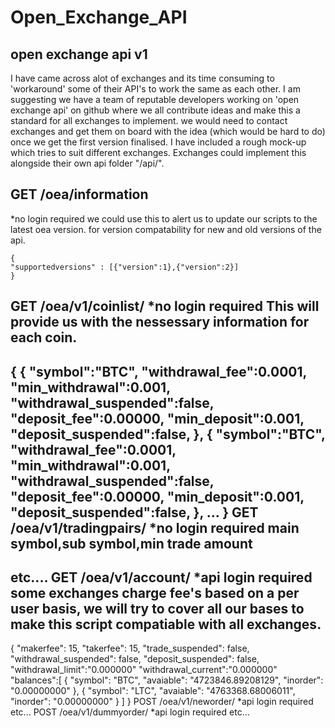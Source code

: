 # Open_Exchange_API
open exchange api v1
-----------------------------
I have came across alot of exchanges and its time consuming to 'workaround' some
of their API's to work the same as each other. I am suggesting we have a team of reputable developers
working on 'open exchange api' on github where we all contribute ideas and make this a standard for all exchanges
to implement. we would need to contact exchanges and get them on board with the idea (which would be hard to do)
once we get the first version finalised.
I have included a rough mock-up which tries to suit different exchanges.
Exchanges could implement this alongside their own api folder "/api/".

 

GET /oea/information
--------------------

*no login required 
we could use this to alert us to update our scripts to the latest oea version.
for version compatability for new and old versions of the api. 


    {
    "supportedversions" : [{"version":1},{"version":2}] 
    }

GET /oea/v1/coinlist/
*no login required
This will provide us with the nessessary information for each coin.
------------------
{
    {
        "symbol":"BTC",
        "withdrawal_fee":0.0001,
        "min_withdrawal":0.001,
        "withdrawal_suspended":false,
        "deposit_fee":0.00000,
        "min_deposit":0.001,
        "deposit_suspended":false,
    },
    {
        "symbol":"BTC",
        "withdrawal_fee":0.0001,
        "min_withdrawal":0.001,
        "withdrawal_suspended":false,
        "deposit_fee":0.00000,
        "min_deposit":0.001,
        "deposit_suspended":false,
    },
    ...
}
GET /oea/v1/tradingpairs/
*no login required
main symbol,sub symbol,min trade amount
------------------
etc....
GET /oea/v1/account/
*api login required
some exchanges charge fee's based on a per user basis, we will try to cover all our bases to make this script compatiable with all exchanges.
------------------
{
    "makerfee": 15,
    "takerfee": 15, 
    "trade_suspended": false,
    "withdrawal_suspended": false,
    "deposit_suspended": false,
    "withdrawal_limit":"0.000000"
    "withdrawal_current":"0.000000"
    "balances":[
        {
        "symbol": "BTC",
        "avaiable": "4723846.89208129",
        "inorder": "0.00000000"
        },
        {
        "symbol": "LTC",
        "avaiable": "4763368.68006011",
        "inorder": "0.00000000"
        }
    ]
}
POST /oea/v1/neworder/
*api login required
etc... 
POST /oea/v1/dummyorder/
*api login required
etc... 


